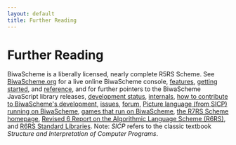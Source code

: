 ```yaml
---
layout: default
title: Further Reading
---
```


# Further Reading

BiwaScheme is a liberally licensed, nearly complete R5RS Scheme.
See [BiwaScheme.org](https://www.biwascheme.org/) for
a live online BiwaScheme console,
[features](https://www.biwascheme.org/doc/features.html),
[getting started](https://www.biwascheme.org/doc/getting_started.html), and
[reference](https://www.biwascheme.org/doc/reference.html), and
for further pointers to
the BiwaScheme JavaScript library releases,
[development status](https://www.biwascheme.org/doc/index.html),
[internals](https://www.biwascheme.org/doc/index.html),
[how to contribute to BiwaScheme's development](https://www.biwascheme.org/doc/index.html),
[issues](https://github.com/biwascheme/biwascheme/issues),
[forum](https://groups.google.com/forum/#!forum/biwascheme),
[Picture language (from SICP) running on BiwaScheme](https://www.biwascheme.org/demo/pictlang.html),
[games that run on BiwaScheme](https://www.biwascheme.org/index.html),
[the R7RS Scheme homepage](https://bitbucket.org/cowan/r7rs-wg1-infra/src/default/R7RSHomePage.md),
[Revised 6 Report on the Algorithmic Language Scheme (R6RS)](http://www.r6rs.org/),
and
[R6RS Standard Libraries](http://www.r6rs.org/final/html/r6rs-lib/r6rs-lib.html).
Note: _SICP_ refers to the classic textbook _Structure and Interpretation
of Computer Programs_.
